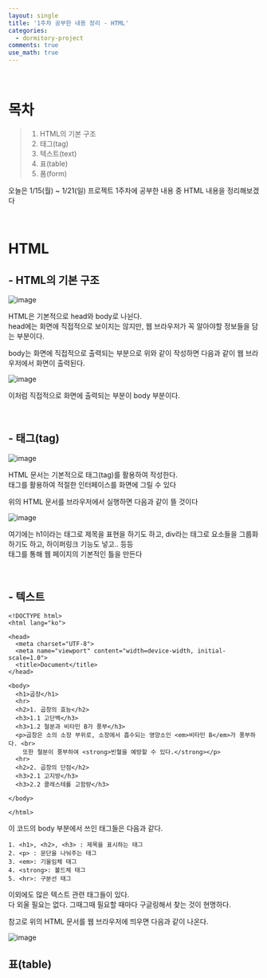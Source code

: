 ```yaml
---
layout: single
title: '1주차 공부한 내용 정리 - HTML'
categories:
  - dormitory-project
comments: true
use_math: true
---
```


<br>

# 목차
> 1. HTML의 기본 구조
> 2. 태그(tag)
> 3. 텍스트(text)
> 4. 표(table)
> 5. 폼(form)

오늘은 1/15(월) ~ 1/21(일) 프로젝트 1주차에 공부한 내용 중 HTML 내용을 정리해보겠다

<br>

# HTML

## - HTML의 기본 구조

![image](https://github.com/lgwqwer/lgwqwer.github.io/assets/129755540/c57bfa82-ba7f-41c7-befe-4ec9e819ae17)


HTML은 기본적으로 head와 body로 나뉜다.  
head에는 화면에 직접적으로 보이지는 않지만, 웹 브라우저가 꼭 알아야할 정보들을 담는 부분이다.

body는 화면에 직접적으로 출력되는 부분으로
위와 같이 작성하면 다음과 같이 웹 브라우저에서 화면이 출력된다.

![image](https://github.com/lgwqwer/lgwqwer.github.io/assets/129755540/5ba2bde3-5dfd-4642-b3f3-c00a9a3e4421)


이처럼 직접적으로 화면에 출력되는 부분이 body 부분이다. 

<br>

## - 태그(tag)

![image](https://github.com/lgwqwer/lgwqwer.github.io/assets/129755540/aa7bf08c-97d6-42a3-843b-dd7dfe391b09)

HTML 문서는 기본적으로 태그(tag)를 활용하여 작성한다.  
태그를 활용하여 적절한 인터페이스를 화면에 그릴 수 있다

위의 HTML 문서를 브라우저에서 실행하면 다음과 같이 뜰 것이다

![image](https://github.com/lgwqwer/lgwqwer.github.io/assets/129755540/415d7b74-2931-4395-b35e-6fa3d7063226)

여기에는 h1이라는 태그로 제목을 표현을 하기도 하고, div라는 태그로 요소들을 그룹화 하기도 하고, 하이퍼링크 기능도 넣고.. 등등   
태그를 통해 웹 페이지의 기본적인 틀을 만든다

<br>

## - 텍스트

```
<!DOCTYPE html>
<html lang="ko">

<head>
  <meta charset="UTF-8">
  <meta name="viewport" content="width=device-width, initial-scale=1.0">
  <title>Document</title>
</head>

<body>
  <h1>곱창</h1>
  <hr>
  <h2>1. 곱창의 효능</h2>
  <h3>1.1 고단백</h3>
  <h3>1.2 철분과 비타민 B가 풍부</h3>
  <p>곱창은 소의 소장 부위로, 소장에서 흡수되는 영양소인 <em>비타민 B</em>가 풍부하다. <br>
    또한 철분이 풍부하여 <strong>빈혈을 예방할 수 있다.</strong></p>
  <hr>
  <h2>2. 곱창의 단점</h2>
  <h3>2.1 고지방</h3>
  <h3>2.2 콜레스테롤 고함량</h3>

</body>

</html>
```
이 코드의 body 부분에서 쓰인 태그들은 다음과 같다.  
  
```
1. <h1>, <h2>, <h3> : 제목을 표시하는 태그
2. <p> : 문단을 나눠주는 태그
3. <em>: 기울임체 태그
4. <strong>: 볼드체 태그
5. <hr>: 구분선 태그
```

이외에도 많은 텍스트 관련 태그들이 있다.  
다 외울 필요는 없다. 그때그때 필요할 때마다 구글링해서 찾는 것이 현명하다. 

참고로 위의 HTML 문서를 웹 브라우저에 띄우면 다음과 같이 나온다.

![image](https://github.com/lgwqwer/lgwqwer.github.io/assets/129755540/4bfdaff5-9b09-4904-88fa-0402aaf244a1)


## 표(table)
